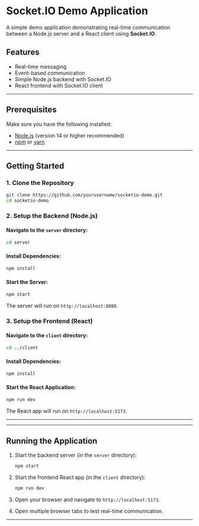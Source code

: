 # Socket.IO Demo Application

A simple demo application demonstrating real-time communication between a Node.js server and a React client using **Socket.IO**.

## Features

- Real-time messaging
- Event-based communication
- Simple Node.js backend with Socket.IO
- React frontend with Socket.IO client

---

## Prerequisites

Make sure you have the following installed:

- [Node.js](https://nodejs.org/) (version 14 or higher recommended)
- [npm](https://www.npmjs.com/) or [yarn](https://yarnpkg.com/)

---

## Getting Started

### 1. Clone the Repository

```bash
git clone https://github.com/yourusername/socketio-demo.git
cd socketio-demo
```

### 2. Setup the Backend (Node.js)

#### Navigate to the `server` directory:

```bash
cd server
```

#### Install Dependencies:

```bash
npm install
```

#### Start the Server:

```bash
npm start
```

The server will run on `http://localhost:8080`.

### 3. Setup the Frontend (React)

#### Navigate to the `client` directory:

```bash
cd ../client
```

#### Install Dependencies:

```bash
npm install
```

#### Start the React Application:

```bash
npm run dev
```

The React app will run on `http://localhost:5173`.

---

---

## Running the Application

1. Start the backend server (in the `server` directory):

   ```bash
   npm start
   ```

2. Start the frontend React app (in the `client` directory):

   ```bash
   npm run dev
   ```

3. Open your browser and navigate to `http://localhost:5173`.

4. Open multiple browser tabs to test real-time communication.

---
